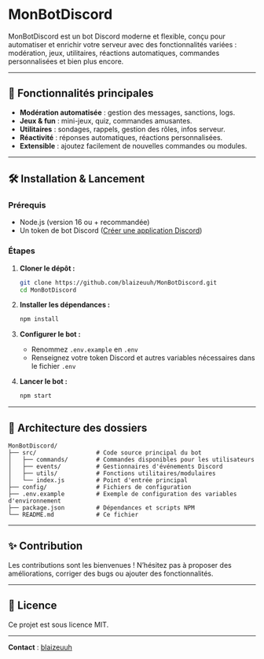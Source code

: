 # MonBotDiscord

MonBotDiscord est un bot Discord moderne et flexible, conçu pour automatiser et enrichir votre serveur avec des fonctionnalités variées : modération, jeux, utilitaires, réactions automatiques, commandes personnalisées et bien plus encore.

---

## 🚀 Fonctionnalités principales

- **Modération automatisée** : gestion des messages, sanctions, logs.
- **Jeux & fun** : mini-jeux, quiz, commandes amusantes.
- **Utilitaires** : sondages, rappels, gestion des rôles, infos serveur.
- **Réactivité** : réponses automatiques, réactions personnalisées.
- **Extensible** : ajoutez facilement de nouvelles commandes ou modules.

---

## 🛠️ Installation & Lancement

### Prérequis

- Node.js (version 16 ou + recommandée)
- Un token de bot Discord ([Créer une application Discord](https://discord.com/developers/applications))

### Étapes

1. **Cloner le dépôt :**
   ```bash
   git clone https://github.com/blaizeuuh/MonBotDiscord.git
   cd MonBotDiscord
   ```

2. **Installer les dépendances :**
   ```bash
   npm install
   ```

3. **Configurer le bot :**
   - Renommez `.env.example` en `.env`
   - Renseignez votre token Discord et autres variables nécessaires dans le fichier `.env`

4. **Lancer le bot :**
   ```bash
   npm start
   ```

---

## 📁 Architecture des dossiers

```
MonBotDiscord/
├── src/                 # Code source principal du bot
│   ├── commands/        # Commandes disponibles pour les utilisateurs
│   ├── events/          # Gestionnaires d'événements Discord
│   ├── utils/           # Fonctions utilitaires/modulaires
│   └── index.js         # Point d'entrée principal
├── config/              # Fichiers de configuration
├── .env.example         # Exemple de configuration des variables d'environnement
├── package.json         # Dépendances et scripts NPM
└── README.md            # Ce fichier
```

---

## ✨ Contribution

Les contributions sont les bienvenues ! N’hésitez pas à proposer des améliorations, corriger des bugs ou ajouter des fonctionnalités.

---

## 📄 Licence

Ce projet est sous licence MIT.

---

**Contact** : [blaizeuuh](https://github.com/blaizeuuh)
